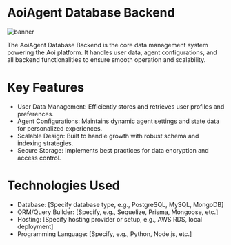 # AoiAgent Database Backend
![banner](https://i.postimg.cc/JzPH24QF/Untitled-design.png)

The AoiAgent Database Backend is the core data management system powering the Aoi platform. It handles user data, agent configurations, and all backend functionalities to ensure smooth operation and scalability.

# Key Features

- User Data Management: Efficiently stores and retrieves user profiles and preferences.
- Agent Configurations: Maintains dynamic agent settings and state data for personalized experiences.
- Scalable Design: Built to handle growth with robust schema and indexing strategies.
- Secure Storage: Implements best practices for data encryption and access control.
  
# Technologies Used
- Database: [Specify database type, e.g., PostgreSQL, MySQL, MongoDB]
- ORM/Query Builder: [Specify, e.g., Sequelize, Prisma, Mongoose, etc.]
- Hosting: [Specify hosting provider or setup, e.g., AWS RDS, local deployment]
- Programming Language: [Specify, e.g., Python, Node.js, etc.]
